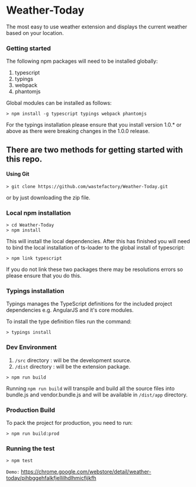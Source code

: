 # Weather-Today
The most easy to use weather extension and displays the current weather based on your location.

### Getting started

The following npm packages will need to be installed globally:

1. typescript
2. typings
3. webpack
4. phantomjs

Global modules can be installed as follows:

```
> npm install -g typescript typings webpack phantomjs
```

For the typings installation please ensure that you install version 1.0.* or above as there were breaking changes in the 1.0.0 release.

## There are two methods for getting started with this repo.

#### Using Git

```
> git clone https://github.com/wastefactory/Weather-Today.git
```

or by just downloading the zip file.

### Local npm installation

```
> cd Weather-Today
> npm install
```

This will install the local dependencies.
After this has finished you will need to bind the local installation of ts-loader to the global install of typescript:

```
> npm link typescript
```

If you do not link these two packages there may be resolutions errors so please ensure that you do this.

### Typings installation
Typings manages the TypeScript definitions for the included project dependencies e.g. AngularJS and it's core modules.

To install the type definition files run the command:

```
> typings install
```

### Dev Environment 
1. `/src` directory : will be the development source.
2. `/dist` directory : will be the extension package.

```
> npm run build
```

Running `npm run build` will transpile and build all the source files into bundle.js and vendor.bundle.js and will be available in `/dist/app` directory.

### Production Build
To pack the project for production, you need to run:

```
> npm run build:prod
```

### Running the test

```
> npm test
```

`Demo:` https://chrome.google.com/webstore/detail/weather-today/pihbggehfalkfjellilhdlhmicfijkfh
